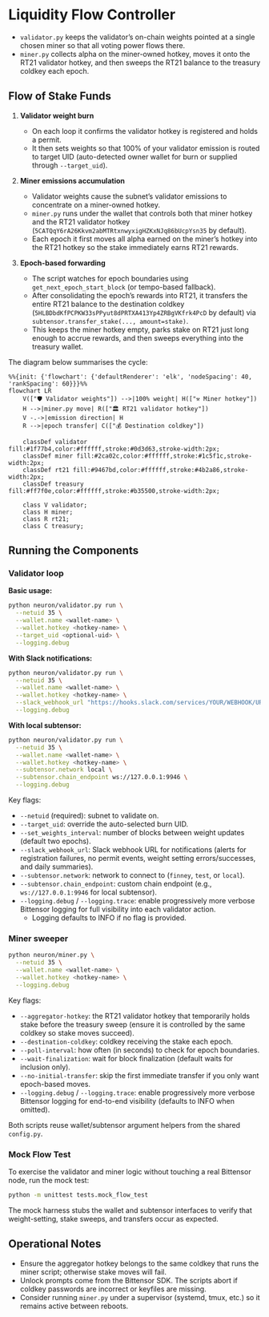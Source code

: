 # Liquidity Flow Controller

- `validator.py` keeps the validator’s on-chain weights pointed at a single chosen miner so that all voting power flows there.
- `miner.py` collects alpha on the miner-owned hotkey, moves it onto the RT21 validator hotkey, and then sweeps the RT21 balance to the treasury coldkey each epoch.

## Flow of Stake Funds

1. **Validator weight burn**  
   - On each loop it confirms the validator hotkey is registered and holds a permit.  
   - It then sets weights so that 100% of your validator emission is routed to target UID (auto-detected owner wallet for burn or supplied through `--target_uid`).

2. **Miner emissions accumulation**  
   - Validator weights cause the subnet’s validator emissions to concentrate on a miner-owned hotkey.  
   - `miner.py` runs under the wallet that controls both that miner hotkey and the RT21 validator hotkey (`5CATQqY6rA26Kkvm2abMTRtxnwyxigHZKxNJq86bUcpYsn35` by default).  
   - Each epoch it first moves all alpha earned on the miner’s hotkey into the RT21 hotkey so the stake immediately earns RT21 rewards.

3. **Epoch-based forwarding**  
   - The script watches for epoch boundaries using `get_next_epoch_start_block` (or tempo-based fallback).  
   - After consolidating the epoch’s rewards into RT21, it transfers the entire RT21 balance to the destination coldkey (`5HLBDbdKfPCPKW33sPPyut8dPRTXA413Yp4ZRBgVKfrk4PcD` by default) via `subtensor.transfer_stake(..., amount=stake)`.  
   - This keeps the miner hotkey empty, parks stake on RT21 just long enough to accrue rewards, and then sweeps everything into the treasury wallet.

The diagram below summarises the cycle:

```mermaid
%%{init: {'flowchart': {'defaultRenderer': 'elk', 'nodeSpacing': 40, 'rankSpacing': 60}}}%%
flowchart LR
    V(["🛡️ Validator weights"]) -->|100% weight| H(["⚒️ Miner hotkey"])
    H -->|miner.py move| R(["🏛️ RT21 validator hotkey"])
    V -.->|emission direction| H
    R -->|epoch transfer| C(["💰 Destination coldkey"])

    classDef validator fill:#1f77b4,color:#ffffff,stroke:#0d3d63,stroke-width:2px;
    classDef miner fill:#2ca02c,color:#ffffff,stroke:#1c5f1c,stroke-width:2px;
    classDef rt21 fill:#9467bd,color:#ffffff,stroke:#4b2a86,stroke-width:2px;
    classDef treasury fill:#ff7f0e,color:#ffffff,stroke:#b35500,stroke-width:2px;

    class V validator;
    class H miner;
    class R rt21;
    class C treasury;
```

## Running the Components

### Validator loop

**Basic usage:**
```bash
python neuron/validator.py run \
  --netuid 35 \
  --wallet.name <wallet-name> \
  --wallet.hotkey <hotkey-name> \
  --target_uid <optional-uid> \
  --logging.debug
```

**With Slack notifications:**
```bash
python neuron/validator.py run \
  --netuid 35 \
  --wallet.name <wallet-name> \
  --wallet.hotkey <hotkey-name> \
  --slack_webhook_url "https://hooks.slack.com/services/YOUR/WEBHOOK/URL" \
  --logging.debug
```

**With local subtensor:**
```bash
python neuron/validator.py run \
  --netuid 35 \
  --wallet.name <wallet-name> \
  --wallet.hotkey <hotkey-name> \
  --subtensor.network local \
  --subtensor.chain_endpoint ws://127.0.0.1:9946 \
  --logging.debug
```

Key flags:

- `--netuid` (required): subnet to validate on.
- `--target_uid`: override the auto-selected burn UID.
- `--set_weights_interval`: number of blocks between weight updates (default two epochs).
- `--slack_webhook_url`: Slack webhook URL for notifications (alerts for registration failures, no permit events, weight setting errors/successes, and daily summaries).
- `--subtensor.network`: network to connect to (`finney`, `test`, or `local`).
- `--subtensor.chain_endpoint`: custom chain endpoint (e.g., `ws://127.0.0.1:9946` for local subtensor).
- `--logging.debug` / `--logging.trace`: enable progressively more verbose Bittensor logging for full visibility into each validator action.
  - Logging defaults to INFO if no flag is provided.

### Miner sweeper

```bash
python neuron/miner.py \
  --netuid 35 \
  --wallet.name <wallet-name> \
  --wallet.hotkey <hotkey-name> \
  --logging.debug
```

Key flags:

- `--aggregator-hotkey`: the RT21 validator hotkey that temporarily holds stake before the treasury sweep (ensure it is controlled by the same coldkey so stake moves succeed).
- `--destination-coldkey`: coldkey receiving the stake each epoch.
- `--poll-interval`: how often (in seconds) to check for epoch boundaries.
- `--wait-finalization`: wait for block finalization (default waits for inclusion only).
- `--no-initial-transfer`: skip the first immediate transfer if you only want epoch-based moves.
- `--logging.debug` / `--logging.trace`: enable progressively more verbose Bittensor logging for end-to-end visibility (defaults to INFO when omitted).

Both scripts reuse wallet/subtensor argument helpers from the shared `config.py`.

### Mock Flow Test

To exercise the validator and miner logic without touching a real Bittensor node, run the mock test:

```bash
python -m unittest tests.mock_flow_test
```

The mock harness stubs the wallet and subtensor interfaces to verify that weight-setting, stake sweeps, and transfers occur as expected.

## Operational Notes

- Ensure the aggregator hotkey belongs to the same coldkey that runs the miner script; otherwise stake moves will fail.
- Unlock prompts come from the Bittensor SDK. The scripts abort if coldkey passwords are incorrect or keyfiles are missing.
- Consider running `miner.py` under a supervisor (systemd, tmux, etc.) so it remains active between reboots.
